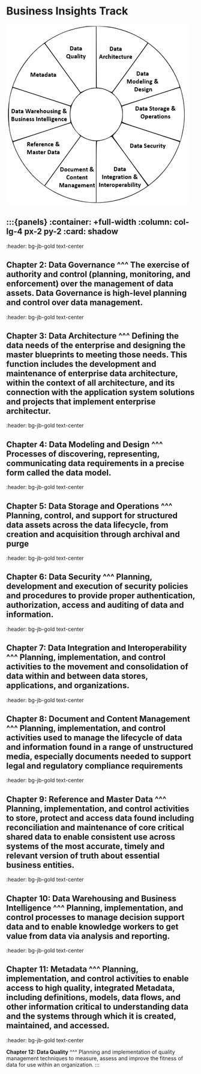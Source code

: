 # Business Insights Track

![](datamanagement.png)

:::{panels}
:container: +full-width
:column: col-lg-4 px-2 py-2
:card: shadow
---
:header: bg-jb-gold text-center

**Chapter 2: Data Governance**
^^^
The exercise of authority and control (planning, monitoring, and enforcement) over the management of data assets. Data Governance is high-level planning and control over data management.
---
:header: bg-jb-gold text-center

**Chapter 3: Data Architecture**
^^^
Defining the data needs of the enterprise and designing the master blueprints to meeting those needs. This function includes the development and maintenance of enterprise data architecture, within the context of all architecture, and its connection with the application system solutions and projects that implement enterprise architectur.
---
:header: bg-jb-gold text-center

**Chapter 4: Data Modeling and Design**
^^^
Processes of discovering, representing, communicating data requirements in a precise form called the data model.
---
:header: bg-jb-gold text-center

**Chapter 5: Data Storage and Operations**
^^^
Planning, control, and support for structured data assets across the data lifecycle, from creation and acquisition through archival and purge 
---
:header: bg-jb-gold text-center

**Chapter 6: Data Security**
^^^
Planning, development and execution of security policies and procedures to provide proper authentication, authorization, access and auditing of data and information.
---
:header: bg-jb-gold text-center

**Chapter 7: Data Integration and Interoperability**
^^^
Planning, implementation, and control activities to the movement and consolidation of data within and between data stores, applications, and organizations.
---
:header: bg-jb-gold text-center

**Chapter 8: Document and Content Management**
^^^
Planning, implementation, and control activities used to manage the lifecycle of data and information found in a range of unstructured media, especially documents needed to support legal and regulatory compliance requirements
---
:header: bg-jb-gold text-center

**Chapter 9: Reference and Master Data**
^^^
Planning, implementation, and control activities to store, protect and access data found including reconciliation and maintenance of core critical shared data to enable consistent use across systems of the most accurate, timely and relevant version of truth about essential business entities.
---
:header: bg-jb-gold text-center

**Chapter 10: Data Warehousing and Business Intelligence**
^^^
Planning, implementation, and control processes to manage decision support data and to enable knowledge workers to get value from data via analysis and reporting.
---
:header: bg-jb-gold text-center

**Chapter 11: Metadata**
^^^
Planning, implementation, and control activities to enable access to high quality, integrated Metadata, including definitions, models, data flows, and other information critical to understanding data and the systems through which it is created, maintained, and accessed.
---
:header: bg-jb-gold text-center

**Chapter 12: Data Quality**
^^^
Planning and implementation of quality management techniques to measure, assess and improve the fitness of data for use within an organization.
:::
